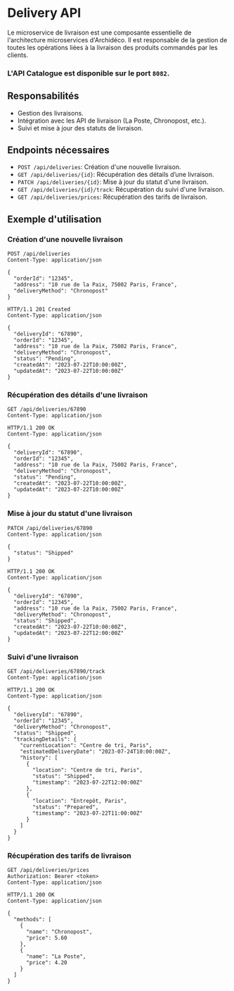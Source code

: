 # Delivery API

Le microservice de livraison est une composante essentielle de l'architecture microservices d'Archidéco. Il est responsable de la gestion de toutes les opérations liées à la livraison des produits commandés par les clients.

### L'API Catalogue est disponible sur le port `8082`.

## Responsabilités

- Gestion des livraisons.
- Intégration avec les API de livraison (La Poste, Chronopost, etc.).
- Suivi et mise à jour des statuts de livraison.

## Endpoints nécessaires

- `POST /api/deliveries`: Création d'une nouvelle livraison.
- `GET /api/deliveries/{id}`: Récupération des détails d’une livraison.
- `PATCH /api/deliveries/{id}`: Mise à jour du statut d'une livraison.
- `GET /api/deliveries/{id}/track`: Récupération du suivi d'une livraison.
- `GET /api/deliveries/prices`: Récupération des tarifs de livraison.

## Exemple d'utilisation

### Création d'une nouvelle livraison
```http
POST /api/deliveries
Content-Type: application/json

{
  "orderId": "12345",
  "address": "10 rue de la Paix, 75002 Paris, France",
  "deliveryMethod": "Chronopost"
}

HTTP/1.1 201 Created
Content-Type: application/json

{
  "deliveryId": "67890",
  "orderId": "12345",
  "address": "10 rue de la Paix, 75002 Paris, France",
  "deliveryMethod": "Chronopost",
  "status": "Pending",
  "createdAt": "2023-07-22T10:00:00Z",
  "updatedAt": "2023-07-22T10:00:00Z"
}
```

### Récupération des détails d'une livraison
```http
GET /api/deliveries/67890
Content-Type: application/json

HTTP/1.1 200 OK
Content-Type: application/json

{
  "deliveryId": "67890",
  "orderId": "12345",
  "address": "10 rue de la Paix, 75002 Paris, France",
  "deliveryMethod": "Chronopost",
  "status": "Pending",
  "createdAt": "2023-07-22T10:00:00Z",
  "updatedAt": "2023-07-22T10:00:00Z"
}
```

### Mise à jour du statut d'une livraison
```http
PATCH /api/deliveries/67890
Content-Type: application/json

{
  "status": "Shipped"
}

HTTP/1.1 200 OK
Content-Type: application/json

{
  "deliveryId": "67890",
  "orderId": "12345",
  "address": "10 rue de la Paix, 75002 Paris, France",
  "deliveryMethod": "Chronopost",
  "status": "Shipped",
  "createdAt": "2023-07-22T10:00:00Z",
  "updatedAt": "2023-07-22T12:00:00Z"
}
```

### Suivi d'une livraison
```http
GET /api/deliveries/67890/track
Content-Type: application/json

HTTP/1.1 200 OK
Content-Type: application/json

{
  "deliveryId": "67890",
  "orderId": "12345",
  "deliveryMethod": "Chronopost",
  "status": "Shipped",
  "trackingDetails": {
    "currentLocation": "Centre de tri, Paris",
    "estimatedDeliveryDate": "2023-07-24T10:00:00Z",
    "history": [
      {
        "location": "Centre de tri, Paris",
        "status": "Shipped",
        "timestamp": "2023-07-22T12:00:00Z"
      },
      {
        "location": "Entrepôt, Paris",
        "status": "Prepared",
        "timestamp": "2023-07-22T11:00:00Z"
      }
    ]
  }
}
```

### Récupération des tarifs de livraison
```http
GET /api/deliveries/prices
Authorization: Bearer <token>
Content-Type: application/json

HTTP/1.1 200 OK
Content-Type: application/json

{
  "methods": [
    {
      "name": "Chronopost",
      "price": 5.60
    },
    {
      "name": "La Poste",
      "price": 4.20
    }
  ]
}
```
